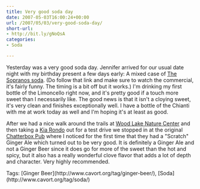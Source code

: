 ```yaml
---
title: Very good soda day
date: 2007-05-03T16:00:24+00:00
url: /2007/05/03/very-good-soda-day/
short-url:
- http://bit.ly/gNoQsA
categories:
- Soda

---
```

<div class='microid-mailto+http:sha1:40e0ef79ad4e2b7b2f70cbd029174bb3209f9bfc'>

Yesterday was a very good soda day. Jennifer arrived for our usual date night with my birthday present a few days early: A mixed case of [The Sopranos soda](http://www.drinksopranos.com/). (Do follow that link and make sure to watch the commercial, it's fairly funny. The timing is a bit off but it works.) I'm drinking my first bottle of the Limoncello right now, and it's pretty good if a touch more sweet than I necessarily like. The good news is that it isn't a cloying sweet, it's very clean and finishes exceptionally well. I have a bottle of the Chianti with me at work today as well and I'm hoping it's at least as good.

After we had a nice walk around the trails at [Wood Lake Nature Center](http://www.woodlakenaturecenter.org/) and then taking a [Kia Rondo](http://www.kia.com/rondo/rondoism/) out for a test drive we stopped in at the original [Chatterbox Pub](http://www.chatterboxpub.net/) where I noticed for the first time that they had a "Scratch" Ginger Ale which turned out to be very good. It is definitely a Ginger Ale and not a Ginger Beer since it does go for more of the sweet than the hot and spicy, but it also has a really wonderful clove flavor that adds a lot of depth and character. Very highly recommended.

</div>

<div class="st-post-tags">
Tags: [Ginger Beer](http://www.cavort.org/tag/ginger-beer/), [Soda](http://www.cavort.org/tag/soda/)<br />
</div>